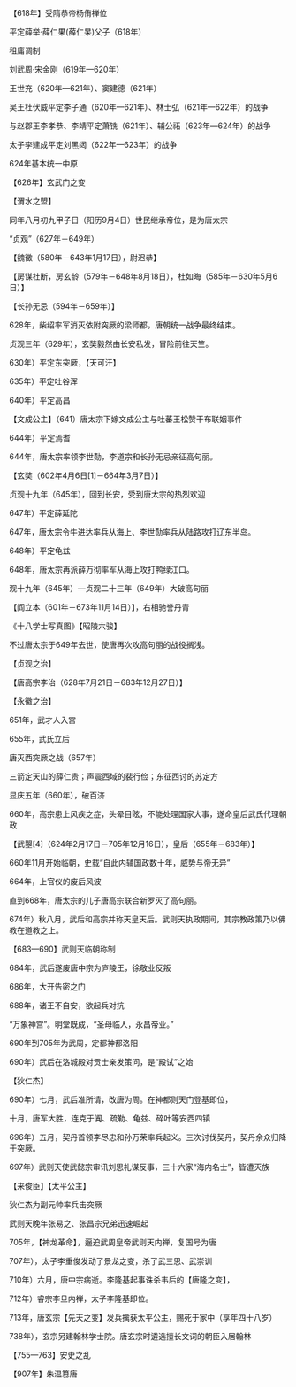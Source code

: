 【618年】受隋恭帝杨侑禅位

平定薛举·薛仁果(薛仁杲)父子（618年）

租庸调制

刘武周·宋金刚（619年—620年）

王世充（620年—621年）、窦建德（621年）

吴王杜伏威平定李子通（620年—621年）、林士弘（621年—622年）的战争

与赵郡王李孝恭、李靖平定萧铣（621年）、辅公祏（623年—624年）的战争

太子李建成平定刘黑闼（622年—623年）的战争

624年基本统一中原



【626年】玄武门之变

【渭水之盟】

同年八月初九甲子日（阳历9月4日）世民继承帝位，是为唐太宗

“贞观”（627年－649年）

【魏徵（580年－643年1月17日），尉迟恭】

【房谋杜断，房玄龄（579年－648年8月18日），杜如晦（585年－630年5月6日）】

【长孙无忌（594年－659年）】

628年，柴绍率军消灭依附突厥的梁师都，唐朝统一战争最终结束。

贞观三年（629年），玄奘毅然由长安私发，冒险前往天竺。

630年）平定东突厥，【天可汗】

635年）平定吐谷浑

640年）平定高昌

【文成公主】（641）唐太宗下嫁文成公主与吐蕃王松赞干布联姻事件

644年）平定焉耆

644年，唐太宗率领李世𪟝，李道宗和长孙无忌亲征高句丽。

【玄奘（602年4月6日[1]－664年3月7日）】

贞观十九年（645年），回到长安，受到唐太宗的热烈欢迎

647年）平定薛延陀

647年，唐太宗令牛进达率兵从海上、李世𪟝率兵从陆路攻打辽东半岛。

648年）平定龟兹

648年，唐太宗再派薛万彻率军从海上攻打鸭绿江口。

观十九年（645年）—贞观二十三年（649年）大破高句丽

【阎立本（601年－673年11月14日）】，右相驰誉丹青

《十八学士写真图》【昭陵六骏】

不过唐太宗于649年去世，使唐再次攻高句丽的战役搁浅。

【贞观之治】

【唐高宗李治（628年7月21日－683年12月27日）】

【永徽之治】

651年，武才人入宫

655年，武氏立后

唐灭西突厥之战（657年）

三箭定天山的薛仁贵；声震西域的裴行俭；东征西讨的苏定方

显庆五年（660年），破百济

660年，高宗患上风疾之症，头晕目眩，不能处理国家大事，遂命皇后武氏代理朝政

【武曌[4]（624年2月17日－705年12月16日），皇后（655年－683年）】

660年11月开始临朝，史载“自此内辅国政数十年，威势与帝无异”

664年，上官仪的废后风波

直到668年，唐太宗的儿子唐高宗联合新罗灭了高句丽。

674年）秋八月，武后和高宗并称天皇天后。武则天执政期间，其宗教政策乃以佛教在道教之上。

【683—690】武则天临朝称制

684年，武后遂废唐中宗为庐陵王，徐敬业反叛

686年，大开告密之门

688年，诸王不自安，欲起兵对抗

“万象神宫”。明堂既成，“圣母临人，永昌帝业。”

690年到705年为武周，定都神都洛阳

690年）武后在洛城殿对贡士亲发策问，是“殿试”之始

【狄仁杰】

690年）七月，武后准所请，改唐为周。在神都则天门登基即位，

十月，唐军大胜，连克于阗、疏勒、龟兹、碎叶等安西四镇

696年）五月，契丹首领李尽忠和孙万荣率兵起义。三次讨伐契丹，契丹余众归降于突厥。

697年）武则天使武懿宗审讯刘思礼谋反事，三十六家“海内名士”，皆遭灭族

【来俊臣】【太平公主】

狄仁杰为副元帅率兵击突厥

武则天晚年张易之、张昌宗兄弟迅速崛起

705年，【神龙革命】，逼迫武周皇帝武则天内禅，复国号为唐

707年），太子李重俊发动了景龙之变，杀了武三思、武崇训

710年）六月，唐中宗病逝。李隆基起事诛杀韦后的【唐隆之变】，

712年）睿宗李旦内禅，太子李隆基即位。

713年，唐玄宗【先天之变】发兵擒获太平公主，赐死于家中（享年四十八岁）







738年），玄宗另建翰林学士院。唐玄宗时遴选擅长文词的朝臣入居翰林







【755—763】安史之乱

【907年】朱温篡唐